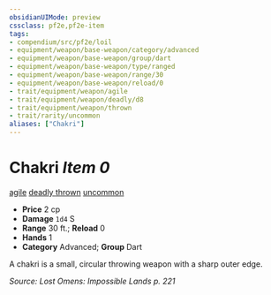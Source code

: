 ```yaml
---
obsidianUIMode: preview
cssclass: pf2e,pf2e-item
tags:
- compendium/src/pf2e/loil
- equipment/weapon/base-weapon/category/advanced
- equipment/weapon/base-weapon/group/dart
- equipment/weapon/base-weapon/type/ranged
- equipment/weapon/base-weapon/range/30
- equipment/weapon/base-weapon/reload/0
- trait/equipment/weapon/agile
- trait/equipment/weapon/deadly/d8
- trait/equipment/weapon/thrown
- trait/rarity/uncommon
aliases: ["Chakri"]
---
```

# Chakri *Item 0*  
[agile](agile.md)  [deadly <d8>](deadly.md)  [thrown](thrown.md)  [uncommon](uncommon.md)  

- **Price** 2 cp
- **Damage** `1d4` S
- **Range** 30 ft.; **Reload** 0
- **Hands** 1
- **Category** Advanced; **Group** Dart 

A chakri is a small, circular throwing weapon with a sharp outer edge.

*Source: Lost Omens: Impossible Lands p. 221*